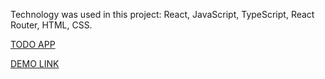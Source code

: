 Technology was used in this project: React, JavaScript, TypeScript, React Router, HTML, CSS.

[TODO APP](https://todomvc.com/examples/vanillajs/)

[DEMO LINK](https://Prince3378.github.io/todo_app/)

